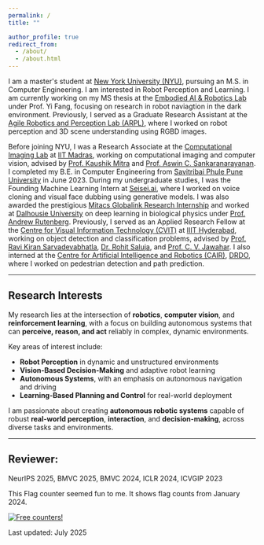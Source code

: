 ```yaml
---
permalink: /
title: ""

author_profile: true
redirect_from: 
  - /about/
  - /about.html
---
```


I am a master's student at [New York University (NYU)](https://www.nyu.edu/), pursuing an M.S. in Computer Engineering. I am interested in Robot Perception and Learning.
I am currently working on my MS thesis at the [Embodied AI & Robotics Lab](https://nyuair.github.io/website/) under Prof. Yi Fang, focusing on research in robot naviagtion in the dark environment. 
Previously, I served as a Graduate Research Assistant at the [Agile Robotics and Perception Lab (ARPL)](https://wp.nyu.edu/arpl/), where I worked on robot perception and 3D scene understanding using RGBD images.

Before joining NYU, I was a Research Associate at the [Computational Imaging Lab](https://www.ee.iitm.ac.in/comp_photolab/) at [IIT Madras](https://www.iitm.ac.in/), working on computational imaging and computer vision, advised by [Prof. Kaushik Mitra](https://www.ee.iitm.ac.in/kmitra/) and [Prof. Aswin C. Sankaranarayanan](https://www.ece.cmu.edu/directory/bios/sankaranarayanan-aswin.html). I completed my B.E. in Computer Engineering from [Savitribai Phule Pune University](http://www.unipune.ac.in/) in June 2023. During my undergraduate studies, I was the Founding Machine Learning Intern at [Seisei.ai](https://www.seisei.ai/), where I worked on voice cloning and visual face dubbing using generative models. I was also awarded the prestigious [Mitacs Globalink Research Internship](https://www.mitacs.ca/en/programs/globalink/globalink-research-internship) and worked at [Dalhousie University](https://www.dal.ca/) on deep learning in biological physics under [Prof. Andrew Rutenberg](http://fizz.phys.dal.ca/~adr/). Previously, I served as an Applied Research Fellow at the [Centre for Visual Information Technology (CVIT)](https://cvit.iiit.ac.in/) at [IIIT Hyderabad](https://www.iiit.ac.in/), working on object detection and classification problems, advised by [Prof. Ravi Kiran Sarvadevabhatla](https://ravika.github.io/), [Dr. Rohit Saluja](https://rohitsaluja22.github.io/), and [Prof. C. V. Jawahar](https://faculty.iiit.ac.in/~jawahar/). I also interned at the [Centre for Artificial Intelligence and Robotics (CAIR)](https://www.drdo.gov.in/drdo/labs-and-establishments/centre-artificial-intelligence-robotics-cair), [DRDO](https://www.drdo.gov.in/drdo/), where I worked on pedestrian detection and path prediction.

---

## Research Interests

My research lies at the intersection of **robotics**, **computer vision**, and **reinforcement learning**, with a focus on building autonomous systems that can **perceive, reason, and act** reliably in complex, dynamic environments.  

Key areas of interest include:

- **Robot Perception** in dynamic and unstructured environments  
- **Vision-Based Decision-Making** and adaptive robot learning  
- **Autonomous Systems**, with an emphasis on autonomous navigation and driving  
- **Learning-Based Planning and Control** for real-world deployment  

I am passionate about creating **autonomous robotic systems** capable of robust **real-world perception**, **interaction**, and **decision-making**, across diverse tasks and environments.

---
## Reviewer:
NeurIPS 2025, BMVC 2025, BMVC 2024, ICLR 2024, ICVGIP 2023

This Flag counter seemed fun to me. It shows flag counts from January 2024.    

<div>
  <a href="https://info.flagcounter.com/FhE2">
    <img src="https://s01.flagcounter.com/count2/FhE2/bg_FFFFFF/txt_000000/border_CCCCCC/columns_5/maxflags_50/viewers_0/labels_0/pageviews_1/flags_1/percent_0/" alt="Free counters!" border="0">
  </a>
</div>


Last updated: July 2025


